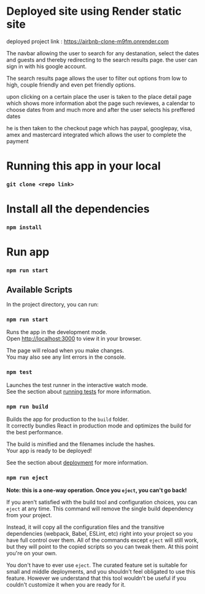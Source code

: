 # Deployed site using Render static site
deployed project link : https://airbnb-clone-m9fm.onrender.com

The navbar allowing the user to search for any destanation, select the dates and guests and thereby redirecting to the search results page.  the user can sign in with his google account.

The search results page allows the user to filter out options from low to high, couple friendly and even pet friendly options.

upon clicking on a certain place the user is taken to the place detail page which shows more information abot the page such reviewes, a calendar to choose dates from and much more and after the user selects his preffered dates

he is then taken to the checkout page which has paypal, googlepay, visa, amex and mastercard integrated which allows the user to complete the payment

# Running this app in your local 
### `git clone <repo link>`

# Install all the dependencies 
### `npm install`

# Run app
### `npm run start`


## Available Scripts

In the project directory, you can run:

### `npm run start`

Runs the app in the development mode.\
Open [http://localhost:3000](http://localhost:3000) to view it in your browser.

The page will reload when you make changes.\
You may also see any lint errors in the console.

### `npm test`

Launches the test runner in the interactive watch mode.\
See the section about [running tests](https://facebook.github.io/create-react-app/docs/running-tests) for more information.

### `npm run build`

Builds the app for production to the `build` folder.\
It correctly bundles React in production mode and optimizes the build for the best performance.

The build is minified and the filenames include the hashes.\
Your app is ready to be deployed!

See the section about [deployment](https://facebook.github.io/create-react-app/docs/deployment) for more information.

### `npm run eject`

**Note: this is a one-way operation. Once you `eject`, you can't go back!**

If you aren't satisfied with the build tool and configuration choices, you can `eject` at any time. This command will remove the single build dependency from your project.

Instead, it will copy all the configuration files and the transitive dependencies (webpack, Babel, ESLint, etc) right into your project so you have full control over them. All of the commands except `eject` will still work, but they will point to the copied scripts so you can tweak them. At this point you're on your own.

You don't have to ever use `eject`. The curated feature set is suitable for small and middle deployments, and you shouldn't feel obligated to use this feature. However we understand that this tool wouldn't be useful if you couldn't customize it when you are ready for it.
